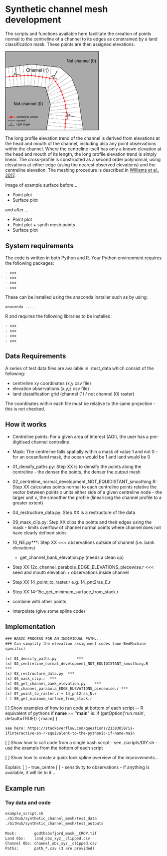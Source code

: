 # Synthetic channel mesh development

The scripts and functions available here facilitate the creation of points normal to the centreline of a channel to its edges as constrained by a land classification mask. These points are then assigned elevations. 

<img src="./figs/mesh_normal_method.png" width="300px" />

The long profile elevation trend of the channel is derived from elevations at the head and mouth of the channel, including also any point observations within the channel. Where the centreline itself has only a known elevation at the head and mouth of its length, the long profile elevation trend is simply linear. The cross-profile is constructed as a second order polynomial, using elevations at either edge (using the nearest observed elevations) and the centreline elevation. The meshing procedure is described in [Williams et al., 2017](http://www.the-cryosphere.net/11/363/2017/tc-11-363-2017.html).

Image of example surface before...

- Point plot
- Surface plot

and after....

- Point plot
- Point plot + synth mesh points
- Surface plot

## System requirements

The code is written in both Python and R. Your Python environment requires the following packages:

	- xxx
	- xxx
	- xxx
	- xxx

These can be installed using the anaconda installer such as by using:

	anaconda ....

R and requires the following libraries to be installed:

	- xxx
	- xxx
	- xxx
	- xxx
	
## Data Requirements

A series of test data files are available in ./test_data which consist of the following:

* centreline xy coordinates (x,y csv file)
* elevation observations (x,y,z csv file)
* land classification grid (channel (1) / not channel (0) raster)

The coordinates within each file must be relative to the same projection - this is not checked.

## How it works

- Centreline points: For a given area of interest (AOI), the user has a pre-digitised channel centreline
- Mask: The centreline falls spatially within a mask of value 1 and not 0 - for an ocean/land mask, the ocean would be 1 and land would be 0

- 01_densify_paths.py: Step XX is to densify the points along the centreline - the denser the points, the denser the output mesh 

- 02_centreline_normal_development_NOT_EQUIDISTANT_smoothing.R: Step XX calculates points normal to each centreline points relative the vector between points x units either side of a given centreline node - the larger unit x, the smoother the profile (linearising the channel profile to a greater extent) 

- 04_restructure_data.py: Step XX is a restructure of the data 

- 09_mask_clip.py: Step XX clips the points and their edges using the mask - limits overflow of channel normal points where channel does not have clearly defined sides 

- 10_NE.py***: Step XX  <<< observations outside of channel (i.e. bank elevations)
	+ get_channel_bank_elevation.py (needs a clean up)

- Step XX 12c_channel_parabola_EDGE_ELEVATIONS_piecewise.r <<< seed and mouth elevation + observations inside channel

- Step XX 14_point_to_raster.r e.g. 14_pnt2ras_E.r 
- Step XX 14-15c_get_minimum_surface_from_stack.r 

- combine with other points
- interpolate (give some spline code)

## Implementation

	### BASIC PROCESS FOR AN INDIVIDUAL PATH...
	### Can simplify the elevation assignment codes (non-BedMachine specific)

	[x]	01_densify_paths.py 		***		
	[x]	02_centreline_normal_development_NOT_EQUIDISTANT_smoothing.R 	***
	[x]	03_restructure_data.py 	***
	[x]	04_mask_clip.r 	***
	[x]	05_get_channel_bank_elevation.py 	***
	[x] 06_channel_parabola_EDGE_ELEVATIONS_piecewise.r *** 
	[x] 07_point_to_raster.r + 14_pnt2ras_N.r 
	[ ]	08_get_minimum_surface_from_stack.r


[ ] Show examples of how to run code at bottom of each script
	-- R equivalent of pythons if __name__ == "__main__" is:
		if (getOption('run.main', default=TRUE)) {
	 		 main()
		}

	see here: https://stackoverflow.com/questions/21383058/is-ifinteractive-an-r-equivalent-to-the-pythonic-if-name-main

[ ] Show how to call code from a single bash script 
	- see ./scripts/DIY.sh
	- use the exampls from the bottom of each script

[ ] Show how to create a quick look spline overview of the improvements...

Explain:
[ ] - true_centre
[ ] - sensitivity to observations - if anything is available, it will tie to it...

## Example run

### Toy data and code

	example_script.sh
	./GitHub/synthetic_channel_mesh/test_data
	./GitHub/synthetic_channel_mesh/test_outputs

	Mask: 		 godthabsfjord_mask__CROP.tif
	Land Obs: 	 land_obs_xyz__clipped.csv
	Channel Obs: channel_obs_xyz__clipped.csv
	Paths:		 path_*.csv (3 are provided)




